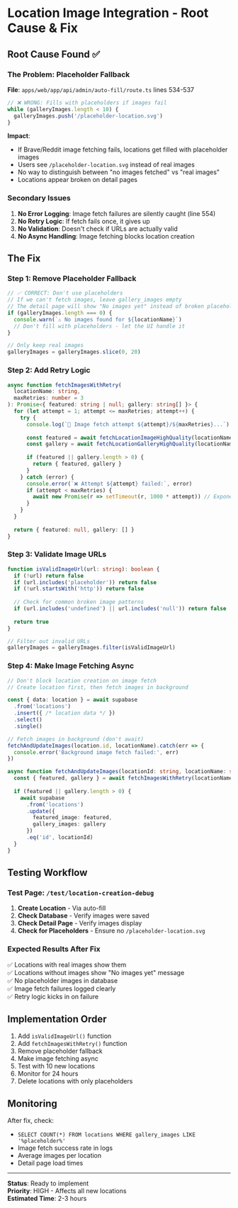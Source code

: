 # Location Image Integration - Root Cause & Fix

## Root Cause Found ✅

### The Problem: Placeholder Fallback

**File**: `apps/web/app/api/admin/auto-fill/route.ts` lines 534-537

```typescript
// ❌ WRONG: Fills with placeholders if images fail
while (galleryImages.length < 10) {
  galleryImages.push('/placeholder-location.svg')
}
```

**Impact**:
- If Brave/Reddit image fetching fails, locations get filled with placeholder images
- Users see `/placeholder-location.svg` instead of real images
- No way to distinguish between "no images fetched" vs "real images"
- Locations appear broken on detail pages

### Secondary Issues

1. **No Error Logging**: Image fetch failures are silently caught (line 554)
2. **No Retry Logic**: If fetch fails once, it gives up
3. **No Validation**: Doesn't check if URLs are actually valid
4. **No Async Handling**: Image fetching blocks location creation

## The Fix

### Step 1: Remove Placeholder Fallback

```typescript
// ✅ CORRECT: Don't use placeholders
// If we can't fetch images, leave gallery_images empty
// The detail page will show "No images yet" instead of broken placeholders
if (galleryImages.length === 0) {
  console.warn(`⚠️ No images found for ${locationName}`)
  // Don't fill with placeholders - let the UI handle it
}

// Only keep real images
galleryImages = galleryImages.slice(0, 20)
```

### Step 2: Add Retry Logic

```typescript
async function fetchImagesWithRetry(
  locationName: string,
  maxRetries: number = 3
): Promise<{ featured: string | null; gallery: string[] }> {
  for (let attempt = 1; attempt <= maxRetries; attempt++) {
    try {
      console.log(`🔄 Image fetch attempt ${attempt}/${maxRetries}...`)
      
      const featured = await fetchLocationImageHighQuality(locationName)
      const gallery = await fetchLocationGalleryHighQuality(locationName, 20)
      
      if (featured || gallery.length > 0) {
        return { featured, gallery }
      }
    } catch (error) {
      console.error(`❌ Attempt ${attempt} failed:`, error)
      if (attempt < maxRetries) {
        await new Promise(r => setTimeout(r, 1000 * attempt)) // Exponential backoff
      }
    }
  }
  
  return { featured: null, gallery: [] }
}
```

### Step 3: Validate Image URLs

```typescript
function isValidImageUrl(url: string): boolean {
  if (!url) return false
  if (url.includes('placeholder')) return false
  if (!url.startsWith('http')) return false
  
  // Check for common broken image patterns
  if (url.includes('undefined') || url.includes('null')) return false
  
  return true
}

// Filter out invalid URLs
galleryImages = galleryImages.filter(isValidImageUrl)
```

### Step 4: Make Image Fetching Async

```typescript
// Don't block location creation on image fetch
// Create location first, then fetch images in background

const { data: location } = await supabase
  .from('locations')
  .insert({ /* location data */ })
  .select()
  .single()

// Fetch images in background (don't await)
fetchAndUpdateImages(location.id, locationName).catch(err => {
  console.error('Background image fetch failed:', err)
})

async function fetchAndUpdateImages(locationId: string, locationName: string) {
  const { featured, gallery } = await fetchImagesWithRetry(locationName)
  
  if (featured || gallery.length > 0) {
    await supabase
      .from('locations')
      .update({
        featured_image: featured,
        gallery_images: gallery
      })
      .eq('id', locationId)
  }
}
```

## Testing Workflow

### Test Page: `/test/location-creation-debug`

1. **Create Location** - Via auto-fill
2. **Check Database** - Verify images were saved
3. **Check Detail Page** - Verify images display
4. **Check for Placeholders** - Ensure no `/placeholder-location.svg`

### Expected Results After Fix

✅ Locations with real images show them  
✅ Locations without images show "No images yet" message  
✅ No placeholder images in database  
✅ Image fetch failures logged clearly  
✅ Retry logic kicks in on failure  

## Implementation Order

1. Add `isValidImageUrl()` function
2. Add `fetchImagesWithRetry()` function
3. Remove placeholder fallback
4. Make image fetching async
5. Test with 10 new locations
6. Monitor for 24 hours
7. Delete locations with only placeholders

## Monitoring

After fix, check:
- `SELECT COUNT(*) FROM locations WHERE gallery_images LIKE '%placeholder%'`
- Image fetch success rate in logs
- Average images per location
- Detail page load times

---

**Status**: Ready to implement  
**Priority**: HIGH - Affects all new locations  
**Estimated Time**: 2-3 hours

